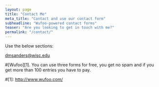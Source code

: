 ```yaml
---
layout: page
title: "Contact Me"
meta_title: "Contact and use our contact form"
subheadline: "Wufoo-powered contact forms"
teaser: "Are you looking to get in touch with me?"
permalink: "/contact/"
---
```

 Use the below sections:

dmsanders@wisc.edu


#[Wufoo][1]. You can use three forms for free, you get no spam and if you get more than 100 entries you have to pay.


 #[1]: http://www.wufoo.com/
